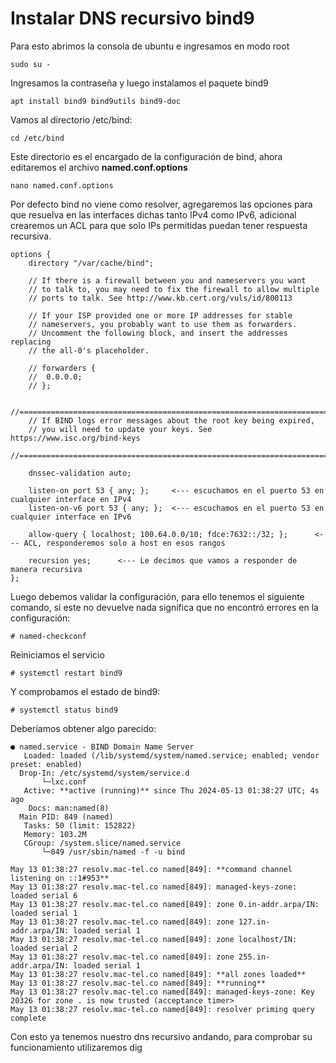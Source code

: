 # Instalar DNS recursivo bind9

Para esto abrimos la consola de ubuntu e ingresamos en modo root
```
sudo su -
```
Ingresamos la contraseña y luego instalamos el paquete bind9
```
apt install bind9 bind9utils bind9-doc
```
Vamos al directorio /etc/bind:
```
cd /etc/bind
```
Este directorio es el encargado de la configuración de bind, ahora editaremos el archivo **named.conf.options**
```
nano named.conf.options
```
Por defecto bind no viene como resolver, agregaremos las opciones para que resuelva en las interfaces dichas tanto IPv4 como IPv6, adicional crearemos un ACL para que solo IPs permitidas puedan tener respuesta recursiva.

```
options {
	directory "/var/cache/bind";

	// If there is a firewall between you and nameservers you want
	// to talk to, you may need to fix the firewall to allow multiple
	// ports to talk. See http://www.kb.cert.org/vuls/id/800113

	// If your ISP provided one or more IP addresses for stable 
	// nameservers, you probably want to use them as forwarders.  
	// Uncomment the following block, and insert the addresses replacing 
	// the all-0's placeholder.

	// forwarders {
	// 	0.0.0.0;
	// };

	//========================================================================
	// If BIND logs error messages about the root key being expired,
	// you will need to update your keys. See https://www.isc.org/bind-keys
	//========================================================================
	
	dnssec-validation auto;

	listen-on port 53 { any; };	    <--- escuchamos en el puerto 53 en cualquier interface en IPv4
	listen-on-v6 port 53 { any; };  <--- escuchamos en el puerto 53 en cualquier interface en IPv6
	
	allow-query { localhost; 100.64.0.0/10; fdce:7632::/32; };		<--- ACL, responderemos solo a host en esos rangos 

	recursion yes;		<--- Le decimos que vamos a responder de manera recursiva
};
```
Luego debemos validar la configuración, para ello tenemos el siguiente comando, si este no devuelve nada significa que no encontró errores en la configuración:

```
# named-checkconf
```

Reiniciamos el servicio 

```
# systemctl restart bind9
```

Y comprobamos el estado de bind9:

```
# systemctl status bind9
```


Deberíamos obtener algo parecido:

```
● named.service - BIND Domain Name Server
   Loaded: loaded (/lib/systemd/system/named.service; enabled; vendor preset: enabled)
  Drop-In: /etc/systemd/system/service.d
       └─lxc.conf
   Active: **active (running)** since Thu 2024-05-13 01:38:27 UTC; 4s ago
    Docs: man:named(8)
  Main PID: 849 (named)
   Tasks: 50 (limit: 152822)
   Memory: 103.2M
   CGroup: /system.slice/named.service
       └─849 /usr/sbin/named -f -u bind

May 13 01:38:27 resolv.mac-tel.co named[849]: **command channel listening on ::1#953**
May 13 01:38:27 resolv.mac-tel.co named[849]: managed-keys-zone: loaded serial 6
May 13 01:38:27 resolv.mac-tel.co named[849]: zone 0.in-addr.arpa/IN: loaded serial 1
May 13 01:38:27 resolv.mac-tel.co named[849]: zone 127.in-addr.arpa/IN: loaded serial 1
May 13 01:38:27 resolv.mac-tel.co named[849]: zone localhost/IN: loaded serial 2
May 13 01:38:27 resolv.mac-tel.co named[849]: zone 255.in-addr.arpa/IN: loaded serial 1
May 13 01:38:27 resolv.mac-tel.co named[849]: **all zones loaded**
May 13 01:38:27 resolv.mac-tel.co named[849]: **running**
May 13 01:38:27 resolv.mac-tel.co named[849]: managed-keys-zone: Key 20326 for zone . is now trusted (acceptance timer>
May 13 01:38:27 resolv.mac-tel.co named[849]: resolver priming query complete
```

Con esto ya tenemos nuestro dns recursivo andando, para comprobar su funcionamiento utilizaremos dig




